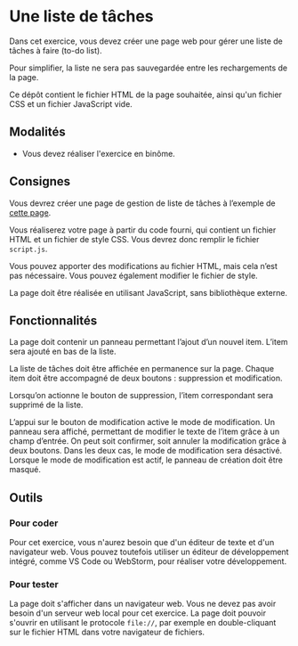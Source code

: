 # Une liste de tâches

Dans cet exercice, vous devez créer une page web pour gérer une liste de tâches à faire (to-do list).

Pour simplifier, la liste ne sera pas sauvegardée entre les rechargements de la page.

Ce dépôt contient le fichier HTML de la page souhaitée, ainsi qu'un fichier CSS et un fichier JavaScript vide.

## Modalités
- Vous devez réaliser l'exercice en binôme.

## Consignes
Vous devrez créer une page de gestion de liste de tâches à l’exemple de [cette page](https://polytechlyon.github.io/todo-list.js/).

Vous réaliserez votre page à partir du code fourni, qui contient un fichier HTML et un fichier de style CSS.
Vous devrez donc remplir le fichier `script.js`.

Vous pouvez apporter des modifications au fichier HTML, mais cela n’est pas nécessaire.
Vous pouvez également modifier le fichier de style.

La page doit être réalisée en utilisant JavaScript, sans bibliothèque externe.

## Fonctionnalités
La page doit contenir un panneau permettant l’ajout d’un nouvel item.
L’item sera ajouté en bas de la liste.

La liste de tâches doit être affichée en permanence sur la page.
Chaque item doit être accompagné de deux boutons : suppression et modification.

Lorsqu’on actionne le bouton de suppression, l’item correspondant sera supprimé de la liste.

L’appui sur le bouton de modification active le mode de modification.
Un panneau sera affiché, permettant de modifier le texte de l’item grâce à un champ d’entrée.
On peut soit confirmer, soit annuler la modification grâce à deux boutons.
Dans les deux cas, le mode de modification sera désactivé.
Lorsque le mode de modification est actif, le panneau de création doit être masqué.

## Outils
### Pour coder
Pour cet exercice, vous n'aurez besoin que d'un éditeur de texte et d'un navigateur web.
Vous pouvez toutefois utiliser un éditeur de développement intégré, comme VS Code ou WebStorm, pour réaliser votre développement.

### Pour tester
La page doit s'afficher dans un navigateur web.
Vous ne devez pas avoir besoin d'un serveur web local pour cet exercice.
La page doit pouvoir s'ouvrir en utilisant le protocole `file://`, par exemple en double-cliquant sur le fichier HTML dans votre navigateur de fichiers.
